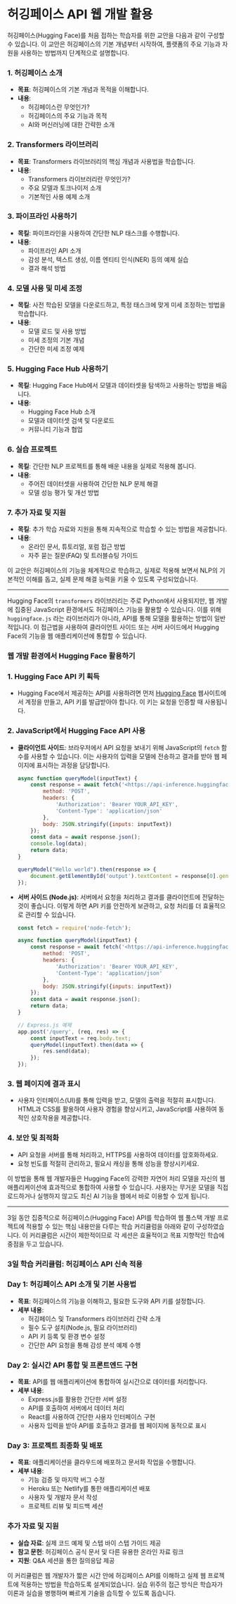 # 허깅페이스 API  웹 개발 활용

허깅페이스(Hugging Face)를 처음 접하는 학습자를 위한 교안을 다음과 같이 구성할 수 있습니다. 이 교안은 허깅페이스의 기본 개념부터 시작하여, 플랫폼의 주요 기능과 자원을 사용하는 방법까지 단계적으로 설명합니다.

### 1. 허깅페이스 소개

- **목표**: 허깅페이스의 기본 개념과 목적을 이해합니다.
- **내용**:
    - 허깅페이스란 무엇인가?
    - 허깅페이스의 주요 기능과 목적
    - AI와 머신러닝에 대한 간략한 소개

### 2. Transformers 라이브러리

- **목표**: Transformers 라이브러리의 핵심 개념과 사용법을 학습합니다.
- **내용**:
    - Transformers 라이브러리란 무엇인가?
    - 주요 모델과 토크나이저 소개
    - 기본적인 사용 예제 소개

### 3. 파이프라인 사용하기

- **목킬**: 파이프라인을 사용하여 간단한 NLP 태스크를 수행합니다.
- **내용**:
    - 파이프라인 API 소개
    - 감성 분석, 텍스트 생성, 이름 엔티티 인식(NER) 등의 예제 실습
    - 결과 해석 방법

### 4. 모델 사용 및 미세 조정

- **목킬**: 사전 학습된 모델을 다운로드하고, 특정 태스크에 맞게 미세 조정하는 방법을 학습합니다.
- **내용**:
    - 모델 로드 및 사용 방법
    - 미세 조정의 기본 개념
    - 간단한 미세 조정 예제

### 5. Hugging Face Hub 사용하기

- **목킬**: Hugging Face Hub에서 모델과 데이터셋을 탐색하고 사용하는 방법을 배웁니다.
- **내용**:
    - Hugging Face Hub 소개
    - 모델과 데이터셋 검색 및 다운로드
    - 커뮤니티 기능과 협업

### 6. 실습 프로젝트

- **목킬**: 간단한 NLP 프로젝트를 통해 배운 내용을 실제로 적용해 봅니다.
- **내용**:
    - 주어진 데이터셋을 사용하여 간단한 NLP 문제 해결
    - 모델 성능 평가 및 개선 방법

### 7. 추가 자료 및 지원

- **목킬**: 추가 학습 자료와 지원을 통해 지속적으로 학습할 수 있는 방법을 제공합니다.
- **내용**:
    - 온라인 문서, 튜토리얼, 포럼 접근 방법
    - 자주 묻는 질문(FAQ) 및 트러블슈팅 가이드

이 교안은 허깅페이스의 기능을 체계적으로 학습하고, 실제로 적용해 보면서 NLP의 기본적인 이해를 돕고, 실제 문제 해결 능력을 키울 수 있도록 구성되었습니다.

---

Hugging Face의 `transformers` 라이브러리는 주로 Python에서 사용되지만, 웹 개발에 집중된 JavaScript 환경에서도 허깅페이스 기능을 활용할 수 있습니다. 이를 위해 `huggingface.js` 라는 라이브러리가 아니라, API를 통해 모델을 활용하는 방법이 일반적입니다. 이 접근법을 사용하여 클라이언트 사이드 또는 서버 사이드에서 Hugging Face의 기능을 웹 애플리케이션에 통합할 수 있습니다.

### 웹 개발 환경에서 Hugging Face 활용하기

### 1. Hugging Face API 키 획득

- Hugging Face에서 제공하는 API를 사용하려면 먼저 [Hugging Face](https://huggingface.co/) 웹사이트에서 계정을 만들고, API 키를 발급받아야 합니다. 이 키는 요청을 인증할 때 사용됩니다.

### 2. JavaScript에서 Hugging Face API 사용

- **클라이언트 사이드**: 브라우저에서 API 요청을 보내기 위해 JavaScript의 `fetch` 함수를 사용할 수 있습니다. 이는 사용자의 입력을 모델에 전송하고 결과를 받아 웹 페이지에 표시하는 과정을 담당합니다.
    
    ```jsx
    async function queryModel(inputText) {
        const response = await fetch('<https://api-inference.huggingface.co/models/distilbert-base-uncased>', {
            method: 'POST',
            headers: {
                'Authorization': 'Bearer YOUR_API_KEY',
                'Content-Type': 'application/json'
            },
            body: JSON.stringify({inputs: inputText})
        });
        const data = await response.json();
        console.log(data);
        return data;
    }
    
    queryModel("Hello world").then(response => {
        document.getElementById('output').textContent = response[0].generated_text;
    });
    
    ```
    
- **서버 사이드 (Node.js)**: 서버에서 요청을 처리하고 결과를 클라이언트에 전달하는 것이 좋습니다. 이렇게 하면 API 키를 안전하게 보관하고, 요청 처리를 더 효율적으로 관리할 수 있습니다.
    
    ```jsx
    const fetch = require('node-fetch');
    
    async function queryModel(inputText) {
        const response = await fetch('<https://api-inference.huggingface.co/models/distilbert-base-uncased>', {
            method: 'POST',
            headers: {
                'Authorization': 'Bearer YOUR_API_KEY',
                'Content-Type': 'application/json'
            },
            body: JSON.stringify({inputs: inputText})
        });
        const data = await response.json();
        return data;
    }
    
    // Express.js 예제
    app.post('/query', (req, res) => {
        const inputText = req.body.text;
        queryModel(inputText).then(data => {
            res.send(data);
        });
    });
    
    ```
    

### 3. 웹 페이지에 결과 표시

- 사용자 인터페이스(UI)를 통해 입력을 받고, 모델의 출력을 적절히 표시합니다. HTML과 CSS를 활용하여 사용자 경험을 향상시키고, JavaScript를 사용하여 동적인 상호작용을 제공합니다.

### 4. 보안 및 최적화

- API 요청을 서버를 통해 처리하고, HTTPS를 사용하여 데이터를 암호화하세요.
- 요청 빈도를 적절히 관리하고, 필요시 캐싱을 통해 성능을 향상시키세요.

이 방법을 통해 웹 개발자들은 Hugging Face의 강력한 자연어 처리 모델을 자신의 웹 애플리케이션에 효과적으로 통합하여 사용할 수 있습니다. 사용자는 무거운 모델을 직접 로드하거나 실행하지 않고도 최신 AI 기능을 웹에서 바로 이용할 수 있게 됩니다.

---

3일 동안 집중적으로 허깅페이스(Hugging Face) API를 학습하여 웹 풀스택 개발 프로젝트에 적용할 수 있는 핵심 내용만을 다루는 학습 커리큘럼을 아래와 같이 구성하였습니다. 이 커리큘럼은 시간이 제한적이므로 각 세션은 효율적이고 목표 지향적인 학습에 중점을 두고 있습니다.

### 3일 학습 커리큘럼: 허깅페이스 API 신속 적용

### **Day 1: 허깅페이스 API 소개 및 기본 사용법**

- **목표**: 허깅페이스의 기능을 이해하고, 필요한 도구와 API 키를 설정합니다.
- **세부 내용**:
    - 허깅페이스 및 Transformers 라이브러리 간략 소개
    - 필수 도구 설치(Node.js, 필요 라이브러리)
    - API 키 등록 및 환경 변수 설정
    - 간단한 API 요청을 통해 감성 분석 예제 수행

### **Day 2: 실시간 API 통합 및 프론트엔드 구현**

- **목표**: API를 웹 애플리케이션에 통합하여 실시간으로 데이터를 처리합니다.
- **세부 내용**:
    - Express.js를 활용한 간단한 서버 설정
    - API를 호출하여 서버에서 데이터 처리
    - React를 사용하여 간단한 사용자 인터페이스 구현
    - 사용자 입력을 받아 API를 호출하고 결과를 웹 페이지에 동적으로 표시

### **Day 3: 프로젝트 최종화 및 배포**

- **목표**: 애플리케이션을 클라우드에 배포하고 문서화 작업을 수행합니다.
- **세부 내용**:
    - 기능 검증 및 마지막 버그 수정
    - Heroku 또는 Netlify를 통한 애플리케이션 배포
    - 사용자 및 개발자 문서 작성
    - 프로젝트 리뷰 및 피드백 세션

### 추가 자료 및 지원

- **실습 자료**: 실제 코드 예제 및 스텝 바이 스텝 가이드 제공
- **참고 문헌**: 허깅페이스 공식 문서 및 다른 유용한 온라인 자료 링크
- **지원**: Q&A 세션을 통한 질의응답 제공

이 커리큘럼은 웹 개발자가 짧은 시간 안에 허깅페이스 API를 이해하고 실제 웹 프로젝트에 적용하는 방법을 학습하도록 설계되었습니다. 실습 위주의 접근 방식은 학습자가 이론과 실습을 병행하며 빠르게 기술을 습득할 수 있도록 돕습니다.